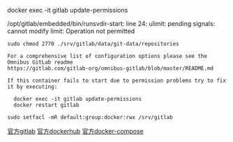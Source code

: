 docker exec -it gitlab update-permissions



/opt/gitlab/embedded/bin/runsvdir-start: line 24: ulimit: pending signals: cannot modify limit: Operation not permitted
```
sudo chmod 2770 ./srv/gitlab/data/git-data/repositories
```

```
For a comprehensive list of configuration options please see the Omnibus GitLab readme
https://gitlab.com/gitlab-org/omnibus-gitlab/blob/master/README.md
 
If this container fails to start due to permission problems try to fix it by executing:
 
  docker exec -it gitlab update-permissions
  docker restart gitlab
```

```
sudo setfacl -mR default:group:docker:rwx /srv/gitlab
```

[官方gitlab](https://docs.gitlab.com/omnibus/docker/)
[官方dockerhub](https://hub.docker.com/r/sameersbn/gitlab/)
[官方docker-compose](https://docs.gitlab.com/omnibus/docker/#install-gitlab-using-docker-compose)
